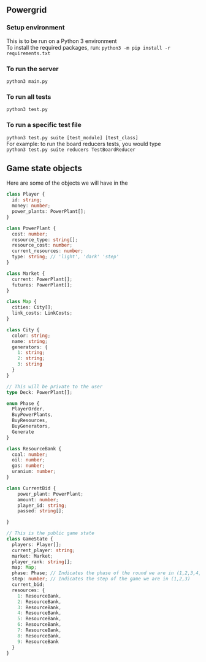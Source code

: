## Powergrid

### Setup environment

This is to be run on a Python 3 environment  
To install the required packages, run: `python3 -m pip install -r requirements.txt`

### To run the server

`python3 main.py`

### To run all tests

`python3 test.py`

### To run a specific test file

`python3 test.py suite [test_module] [test_class]`  
For example: to run the board reducers tests, you would type  
`python3 test.py suite reducers TestBoardReducer`

## Game state objects

Here are some of the objects we will have in the

```typescript
class Player {
  id: string;
  money: number;
  power_plants: PowerPlant[];
}

class PowerPlant {
  cost: number;
  resource_type: string[];
  resource_cost: number;
  current_resources: number;
  type: string; // 'light', 'dark' 'step'
}

class Market {
  current: PowerPlant[];
  futures: PowerPlant[];
}

class Map {
  cities: City[];
  link_costs: LinkCosts;
}

class City {
  color: string;
  name: string;
  generators: {
    1: string;
    2: string;
    3: string
  }
}

// This will be private to the user
type Deck: PowerPlant[];

enum Phase {
  PlayerOrder,
  BuyPowerPlants,
  BuyResources,
  BuyGenerators,
  Generate
}

class ResourceBank {
  coal: number;
  oil: number;
  gas: number;
  uranium: number;
}

class CurrentBid {
    power_plant: PowerPlant;
    amount: number;
    player_id: string;
    passed: string[];

}

// This is the public game state
class GameState {
  players: Player[];
  current_player: string;
  market: Market;
  player_rank: string[];
  map: Map;
  phase: Phase; // Indicates the phase of the round we are in (1,2,3,4,5)
  step: number; // Indicates the step of the game we are in (1,2,3)
  current_bid;
  resources: {
    1: ResourceBank,
    2: ResourceBank,
    3: ResourceBank,
    4: ResourceBank,
    5: ResourceBank,
    6: ResourceBank,
    7: ResourceBank,
    8: ResourceBank,
    9: ResourceBank
  }
}
```
